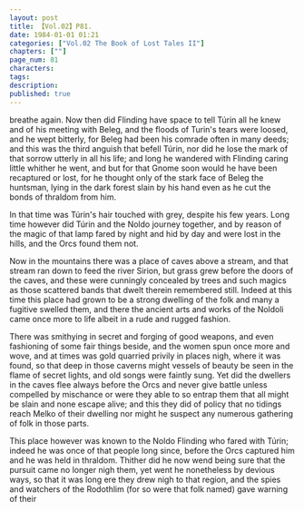 ```yaml
---
layout: post
title: 【Vol.02】P81.
date: 1984-01-01 01:21
categories: ["Vol.02 The Book of Lost Tales II"]
chapters: [""]
page_num: 81
characters: 
tags: 
description: 
published: true
---
```


<p style="text-indent: 0;">
breathe again. Now then did Flinding have space to tell Túrin all he knew and of his meeting with Beleg, and the floods of Turin's tears were loosed, and he wept bitterly, for Beleg had been his comrade often in many deeds; and this was the third anguish that befell Túrin, nor did he lose the mark of that sorrow utterly in all his life; and long he wandered with Flinding caring little whither he went, and but for that Gnome soon would he have been recaptured or lost, for he thought only of the stark face of Beleg the huntsman, lying in the dark forest slain by his hand even as he cut the bonds of thraldom from him.
</p>

In that time was Túrin's hair touched with grey, despite his few years. Long time however did Túrin and the Noldo journey together, and by reason of the magic of that lamp fared by night and hid by day and were lost in the hills, and the Orcs found them not.

Now in the mountains there was a place of caves above a stream, and that stream ran down to feed the river Sirion, but grass grew before the doors of the caves, and these were cunningly concealed by trees and such magics as those scattered bands that dwelt therein remembered still. Indeed at this time this place had grown to be a strong dwelling of the folk and many a fugitive swelled them, and there the ancient arts and works of the Noldoli came once more to life albeit in a rude and rugged fashion.

There was smithying in secret and forging of good weapons, and even fashioning of some fair things beside, and the women spun once more and wove, and at times was gold quarried privily in places nigh, where it was found, so that deep in those caverns might vessels of beauty be seen in the flame of secret lights, and old songs were faintly sung. Yet did the dwellers in the caves flee always before the Orcs and never give battle unless compelled by mischance or were they able to so entrap them that all might be slain and none escape alive; and this they did of policy that no tidings reach Melko of their dwelling nor might he suspect any numerous gathering of folk in those parts.

This place however was known to the Noldo Flinding who fared with Túrin; indeed he was once of that people long since, before the Orcs captured him and he was held in thraldom. Thither did he now wend being sure that the pursuit came no longer nigh them, yet went he nonetheless by devious ways, so that it was long ere they drew nigh to that region, and the spies and watchers of the Rodothlim (for so were that folk named) gave warning of their


